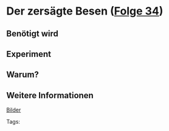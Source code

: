 # Der zersägte Besen ([Folge 34](http://minkorrekt.de/methodisch-inkorrekt-folge-34-vulkanische-ballerburg/))

## Benötigt wird


## Experiment


## Warum?

## Weitere Informationen

[Bilder](https://plus.google.com/photos/107341743493109591753/albums/6062023849809155153?authkey=COq_3qag7uqqfw)


Tags: 

